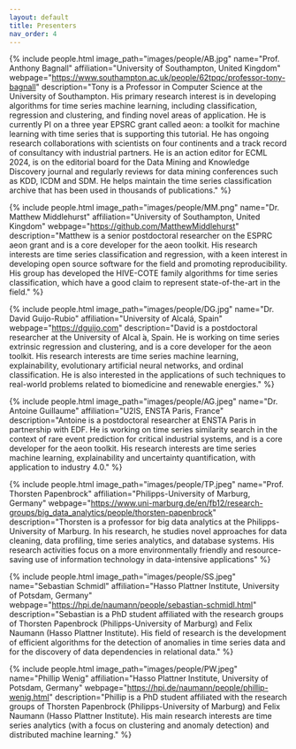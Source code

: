 ```yaml
---
layout: default
title: Presenters
nav_order: 4
---
```


{% include people.html image_path="images/people/AB.jpg" name="Prof. Anthony Bagnall" affiliation="University of Southampton, United Kingdom" webpage="https://www.southampton.ac.uk/people/62tpqc/professor-tony-bagnall" description="Tony is a Professor in Computer Science at the University of Southampton. His primary research interest is in developing algorithms for time series machine learning, including classification, regression and clustering, and finding novel areas of application. He is currently PI on a three year EPSRC grant called aeon: a toolkit for machine learning with time series that is supporting this tutorial. He has ongoing research collaborations with scientists on four continents and a track record of consultancy with industrial partners. He is an action editor for ECML 2024, is on the editorial board for the Data Mining and Knowledge Discovery journal and regularly reviews for data mining conferences such as KDD, ICDM and SDM. He helps maintain the time series classification archive that has been used in thousands of publications." %}

{% include people.html image_path="images/people/MM.png" name="Dr. Matthew Middlehurst" affiliation="University of Southampton, United Kingdom" webpage="https://github.com/MatthewMiddlehurst" description="Matthew is a senior postdoctoral researcher on the ESPRC aeon grant and is a core developer for the aeon toolkit. His research interests are time series classification and regression, with a keen interest in developing open source software for the field and promoting reproducibility. His group has developed the HIVE-COTE family algorithms for time series classification, which have a good claim to represent state-of-the-art in the field." %}

{% include people.html image_path="images/people/DG.jpg" name="Dr. David Guijo-Rubio" affiliation="University of Alcalá, Spain" webpage="https://dguijo.com" description="David is a postdoctoral researcher at the University of Alcal ́a, Spain. He is working on time series extrinsic regression and clustering, and is a core developer for the aeon toolkit. His research interests are time series machine learning, explainability, evolutionary artificial neural networks, and ordinal classification. He is also interested in the applications of such techniques to real-world problems related to biomedicine and renewable energies." %}

{% include people.html image_path="images/people/AG.jpeg" name="Dr. Antoine Guillaume" affiliation="U2IS, ENSTA Paris, France" description="Antoine is a postdoctoral researcher at ENSTA Paris in partnership with EDF. He is working on time series similarity search in the context of rare event prediction for critical industrial systems, and is a core developer for the aeon toolkit. His research interests are time series machine learning, explainability and uncertainty quantification, with application to industry 4.0." %}

{% include people.html image_path="images/people/TP.jpeg" name="Prof. Thorsten Papenbrock" affiliation="Philipps-University of Marburg, Germany" webpage="https://www.uni-marburg.de/en/fb12/research-groups/big_data_analytics/people/thorsten-papenbrock" description="Thorsten is a professor for big data analytics at the Philipps-University of Marburg. In his research, he studies novel approaches for data cleaning, data profiling, time series analytics, and database systems. His research activities focus on a more environmentally friendly and resource-saving use of information technology in data-intensive applications" %}

{% include people.html image_path="images/people/SS.jpeg" name="Sebastian Schmidl" affiliation="Hasso Plattner Institute, University of Potsdam, Germany" webpage="https://hpi.de/naumann/people/sebastian-schmidl.html" description="Sebastian is a PhD student affiliated with the research groups of Thorsten Papenbrock (Philipps-University of Marburg) and Felix Naumann (Hasso Plattner Institute). His field of research is the development of efficient algorithms for the detection of anomalies in time series data and for the discovery of data dependencies in relational data." %}

{% include people.html image_path="images/people/PW.jpeg" name="Phillip Wenig" affiliation="Hasso Plattner Institute, University of Potsdam, Germany" webpage="https://hpi.de/naumann/people/phillip-wenig.html" description="Phillip is a PhD student affiliated with the research groups of Thorsten Papenbrock (Philipps-University of Marburg) and Felix Naumann (Hasso Plattner Institute). His main research interests are time series analytics (with a focus on clustering and anomaly detection) and distributed machine learning." %}